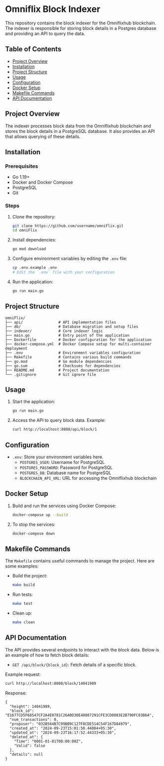 # Omniflix Block Indexer

This repository contains the block indexer for the Omniflixhub blockchain. The indexer is responsible for storing block details in a Postgres database and providing an API to query the data.

## Table of Contents
- [Project Overview](#project-overview)
- [Installation](#installation)
- [Project Structure](#project-structure)
- [Usage](#usage)
- [Configuration](#configuration)
- [Docker Setup](#docker-setup)
- [Makefile Commands](#makefile-commands)
- [API Documentation](#api-documentation)

## Project Overview

The indexer processes block data from the Omniflixhub blockchain and stores the block details in a PostgreSQL database. It also provides an API that allows querying of these details.

## Installation

### Prerequisites
- Go 1.19+
- Docker and Docker Compose
- PostgreSQL
- Git

### Steps

1. Clone the repository:
    ```bash
    git clone https://github.com/username/omniFlix.git
    cd omniFlix
    ```

2. Install dependencies:
    ```bash
    go mod download
    ```

3. Configure environment variables by editing the `.env` file:
    ```bash
    cp .env.example .env
    # Edit the `.env` file with your configuration
    ```

4. Run the application:
    ```bash
    go run main.go
    ```

## Project Structure

```plaintext
omniFlix/
├── api/                # API implementation files
├── db/                 # Database migration and setup files
├── indexer/            # Core indexer logic
├── main.go             # Entry point of the application
├── Dockerfile          # Docker configuration for the application
├── docker-compose.yml  # Docker Compose setup for multi-container deployment
├── .env                # Environment variables configuration
├── Makefile            # Contains various build commands
├── go.mod              # Go module dependencies
├── go.sum              # Checksums for dependencies
├── README.md           # Project documentation
└── .gitignore          # Git ignore file
```

## Usage

1. Start the application:
    ```bash
    go run main.go
    ```

2. Access the API to query block data. Example:
    ```bash
    curl http://localhost:8080/api/block/1
    ```

## Configuration

- `.env`: Store your environment variables here.
    - `POSTGRES_USER`: Username for PostgreSQL
    - `POSTGRES_PASSWORD`: Password for PostgreSQL
    - `POSTGRES_DB`: Database name for PostgreSQL
    - `BLOCKCHAIN_API_URL`: URL for accessing the Omniflixhub blockchain

## Docker Setup

1. Build and run the services using Docker Compose:
    ```bash
    docker-compose up --build
    ```

2. To stop the services:
    ```bash
    docker-compose down
    ```

## Makefile Commands

The `Makefile` contains useful commands to manage the project. Here are some examples:

- Build the project:
    ```bash
    make build
    ```

- Run tests:
    ```bash
    make test
    ```

- Clean up:
    ```bash
    make clean
    ```

## API Documentation

The API provides several endpoints to interact with the block data. Below is an example of how to fetch block details:

- `GET /api/block/{block_id}`: Fetch details of a specific block.

Example request:
```bash
curl http://localhost:8080/block/14041989
```

Response:
```plaintext
{
  "height": 14041989,
  "block_id": "E1677CD5F68547CF2A4E0781C26A0D30E48887291CFE3CD0883E2B790FC03B6A",
  "num_transactions": 0,
  "proposer": "032B564B7C99BB9C127F8CDE514C54F167D84979",
  "created_at": "2024-09-23T15:01:50.44084+05:30",
  "updated_at": "2024-09-23T16:17:52.44333+05:30",
  "deleted_at": {
    "Time": "0001-01-01T00:00:00Z",
    "Valid": false
  },
  "details": null
}
```
